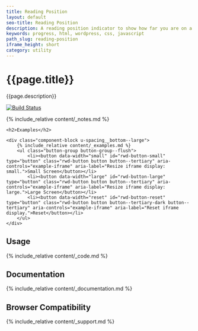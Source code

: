 ```yaml
---
title: Reading Position
layout: default
seo-title: Reading Position
description: A reading position indicator to show how far you are on a page or beween two points
keywords: progress, html, wordpress, css, javascript
path_slug: reading-position
iframe_height: short
category: utility
---
```


<div class="u-align-center--small">
	<h1>{{page.title}}</h1>
	<p class="u-lighten">
		{{page.description}}
	</p>
	<a href="https://github.com/10up/component-reading-position/actions?query=workflow%3A%22Accessibility+Tests%22"><img src="https://github.com/10up/component-reading-position/workflows/Accessibility%20Tests/badge.svg" alt="Build Status"></a>
</div>

{% include_relative content/_notes.md %}

<div class="u-spacing__top--large">

	<h2>Examples</h2>

	<div class="component-block u-spacing__bottom--large">
		{% include_relative content/_examples.md %}
		<ul class="button-group button-group--flush">
			<li><button data-width="small" id="rwd-button-small" type="button" class="rwd-button button button--tertiary" aria-controls="example-iframe" aria-label="Resize iframe display: small.">Small Screen</button></li>
			<li><button data-width="large" id="rwd-button-large" type="button" class="rwd-button button button--tertiary" aria-controls="example-iframe" aria-label="Resize iframe display: large.">Large Screen</button></li>
			<li><button data-width="reset" id="rwd-button-reset" type="button" class="rwd-button button button--tertiary-dark button--tertiary" aria-controls="example-iframe" aria-label="Reset iframe display.">Reset</button></li>
		</ul>
	</div>
</div>

## Usage
<div class="component-block u-spacing__bottom--large">
	{% include_relative content/_code.md %}
</div>

## Documentation
<div class="component-block u-spacing__bottom--large">
	{% include_relative content/_documentation.md %}
</div>

## Browser Compatibility
<div class="component-block u-spacing__bottom--large">
	{% include_relative content/_support.md %}
</div>
